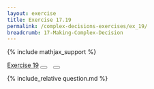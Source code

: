 ```yaml
---
layout: exercise
title: Exercise 17.19
permalink: /complex-decisions-exercises/ex_19/
breadcrumb: 17-Making-Complex-Decision
---
```


{% include mathjax_support %}

<div class="card">
<div class="card-header p-2">
<a href='#' class="p-2">Exercise 19</a>
<button type="button" class="btn btn-dark float-right" title="Solve this Exercise" onclick="solve('ex17.19');" href="#"><i id="ex17.19" class="fas fa-pen" style="color:white"></i></button>
<a class="edit_question" href="#"><button type="button" class="btn btn-dark float-right" title="Edit this Question"  style="margin-left:10px; margin-right:10px;" onclick="edit('ex17.19');" href="#"><i id="ex17.19" class="far fa-edit" style="color:white"></i></button></a>
</div>
<div class="card-body">
<p class="card-text">{% include_relative question.md %}</p>
</div>
</div>
<br>
